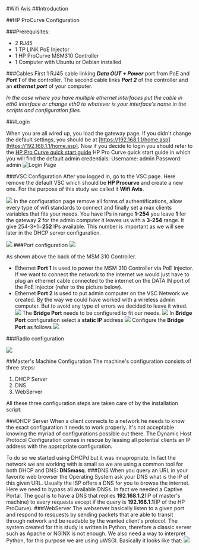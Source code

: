 #Wifi Avis
##Introduction

##HP ProCurve Configuration


###Prerequisites:
- 2 RJ45
- 1 TP LINK PoE Injector
- 1 HP ProCurve MSM310 Controller
- 1 Computer with Ubuntu or Debian installed


###Cables
First 1 RJ45 cable linking ***Data OUT + Power*** port from PoE and ***Port 1*** of the controller.
The second cable links ***Port 2*** of the controller and an ***ethernet port*** of your computer.

*In the case where you have multiple ethernet interfaces put the cable in eth0 interface or change eth0 to whatever is your interface's name in the scripts and configuration files.*

###Login

When you are all wired up, you load the gateway page. If you didn't change the default settings, you should be at [https://192.168.1.1/home.asp](https://192.168.1.1/home.asp). Now if you decide to login you should refer to the [HP Pro Curve quick start guide](http://h20565.www2.hpe.com/hpsc/doc/public/display?sp4ts.oid=3836387&docId=emr_na-c02566509) HP Pro Curve quick start guide in which you will find the default admin credentials:
Username: admin
Password: admin
![](static_readme/Capture1.png "Login Page") 


###VSC Configuration
After you logged in, go to the VSC page. Here remove the default VSC which should be **HP Procurve** and create a new one. For the purpose of this study we called it **Wifi Avis**.

![ ](static_readme/Capture2.png  "VSC Page")
In the configuration page remove all forms of authentifications, allow every type of wifi standards to connect and finally set a max clients variables that fits your needs.
You have IPs in range **1-254** you leave **1** for the gateway **2** for the admin computer it leaves us with a **3-254** range. It give 254-3+1=**252** IPs available. This number is important as we will see later in the DHCP server configuration.

![ ](static_readme/Capture3.png  "VSC Configuration")
###Port configuration
![ ](static_readme/Capture5.png  "MSM 310 ports")

As shown above the back of the MSM 310 Controller.
- Ethernet **Port 1** is used to power the MSM 310 Controller via PoE Injector. If we want to connect the network to the internet we would just have to plug an ethernet cable connected to the internet on the DATA IN port of the PoE Injector (refer  to the picture below).
- Ethernet **Port 2** is used to put admin computer on the VSC Network we created. By the way we could have worked with a wireless admin computer. But to avoid any type of errors we decided to leave it wired.
![ ](static_readme/TL-POE_DATA_IN.jpg  "Data IN port on PoE injector")
The **Bridge Port** needs to be configured to fit our needs. 
![ ](static_readme/Capture4.png  "Port Configuration")
In **Bridge Port** configuration select a **static IP** address
![ ](static_readme/Capture6.png  "Static for bridge port")
Configure the **Bridge Port** as follows
![ ](static_readme/Capture7.png  "IP address")

###Radio configuration

![ ](static_readme/Capture8.png  "Radio Configuration")

##Master's Machine Configuration
The machine's configuration consists of three steps:

1. DHCP Server
2. DNS
3. WebServer

All these three configuration steps are taken care of by the installation script:

###DHCP Server
When a client connects to a network he needs to know the exact configuration it needs to work properly. It's not acceptable knowing the myriad of configurations possible out there. The Dynamic Host Protocol Configuration comes in rescue by leasing all potential clients an IP address with the appropriate configuration.

To do so we started using DHCPd but it was innapropriate. In fact the network we are working with is small so we are using a common tool for both DHCP and DNS: **DNSmasq**.
###DNS
When you query an URL in your favorite web browser the Operating System ask your DNS what is the IP of this given URL. Usually the ISP offers a DNS for you to browse the internet. Here we need to bypass all available DNSs. In fact we needed a Captive Portal. The goal is to have a DNS that replies **192.168.1.2**(IP of master's machine) to every requests except if the query is **192.168.1.1**(IP of the HP ProCurve).
###WebServer
The webserver basically listen to a given port and respond to resquests by sending packets that are able to transit through network and be readable by the wanted client's protocol.
The system created for this study is written in Python, therefore a classic server such as Apache or NGINX is not enough. We also need a way to interpret Python, for this purpose we are using uWSGI.
Basically it looks like that:
![ ](static_readme/server_diagramm.png  "Diagramm workflow")




